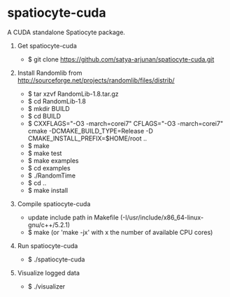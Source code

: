 spatiocyte-cuda
===============

A CUDA standalone Spatiocyte package.

1. Get spatiocyte-cuda
    * $ git clone https://github.com/satya-arjunan/spatiocyte-cuda.git

2. Install Randomlib from http://sourceforge.net/projects/randomlib/files/distrib/
    * $ tar xzvf RandomLib-1.8.tar.gz 
    * $ cd RandomLib-1.8
    * $ mkdir BUILD
    * $ cd BUILD
    * $ CXXFLAGS="-O3 -march=corei7" CFLAGS="-O3 -march=corei7" cmake -DCMAKE_BUILD_TYPE=Release -D CMAKE_INSTALL_PREFIX=$HOME/root ..
    * $ make
    * $ make test
    * $ make examples
    * $ cd examples
    * $ ./RandomTime
    * $ cd ..
    * $ make install

3. Compile spatiocyte-cuda
    * update include path in Makefile (-I/usr/include/x86_64-linux-gnu/c++/5.2.1)
    * $ make (or 'make -jx' with x the number of available CPU cores)

4. Run spatiocyte-cuda
    * $ ./spatiocyte-cuda

5. Visualize logged data
    * $ ./visualizer
